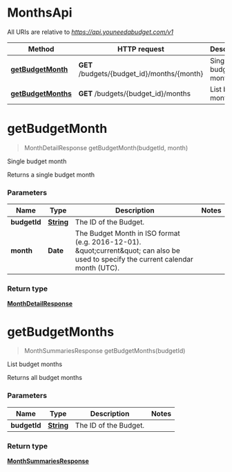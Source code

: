 # MonthsApi

All URIs are relative to *https://api.youneedabudget.com/v1*

Method | HTTP request | Description
------------- | ------------- | -------------
[**getBudgetMonth**](MonthsApi.md#getBudgetMonth) | **GET** /budgets/{budget_id}/months/{month} | Single budget month
[**getBudgetMonths**](MonthsApi.md#getBudgetMonths) | **GET** /budgets/{budget_id}/months | List budget months


<a name="getBudgetMonth"></a>
# **getBudgetMonth**
> MonthDetailResponse getBudgetMonth(budgetId, month)

Single budget month

Returns a single budget month

### Parameters

Name | Type | Description  | Notes
------------- | ------------- | ------------- | -------------
 **budgetId** | [**String**](.md)| The ID of the Budget. | 
 **month** | **Date**| The Budget Month in ISO format (e.g. 2016-12-01).    \&quot;current\&quot; can also be used to specify the current calendar month (UTC). | 

### Return type

[**MonthDetailResponse**](MonthDetailResponse.md)

<a name="getBudgetMonths"></a>
# **getBudgetMonths**
> MonthSummariesResponse getBudgetMonths(budgetId)

List budget months

Returns all budget months

### Parameters

Name | Type | Description  | Notes
------------- | ------------- | ------------- | -------------
 **budgetId** | [**String**](.md)| The ID of the Budget. | 

### Return type

[**MonthSummariesResponse**](MonthSummariesResponse.md)

